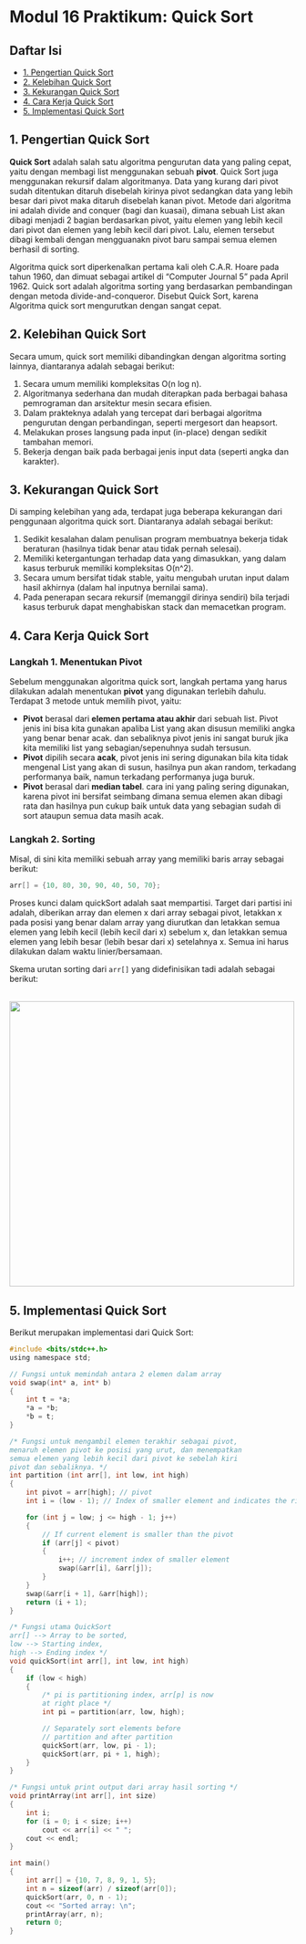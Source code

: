 # Modul 16 Praktikum: Quick Sort

## Daftar Isi

- [1. Pengertian Quick Sort](#1-pengertian-quick-sort)
- [2. Kelebihan Quick Sort](#2-kelebihan-quick-sort)
- [3. Kekurangan Quick Sort](#3-kekurangan-quick-sort)
- [4. Cara Kerja Quick Sort](#4-cara-kerja-quick-sort)
- [5. Implementasi Quick Sort](#5-implementasi-quick-sort)

## 1. Pengertian Quick Sort
**Quick Sort** adalah salah satu algoritma pengurutan data yang paling cepat, yaitu dengan membagi list menggunakan sebuah **pivot**. Quick Sort juga menggunakan rekursif dalam algoritmanya. Data yang kurang dari pivot sudah ditentukan ditaruh disebelah kirinya pivot sedangkan data yang lebih besar dari pivot maka ditaruh disebelah kanan pivot. Metode dari algoritma ini adalah divide and conquer (bagi dan kuasai), dimana sebuah List akan dibagi menjadi 2 bagian berdasarkan pivot, yaitu elemen yang lebih kecil dari pivot dan elemen yang lebih kecil dari pivot. Lalu, elemen tersebut dibagi kembali dengan mengguanakn pivot baru sampai semua elemen berhasil di sorting.

Algoritma quick sort diperkenalkan pertama kali oleh C.A.R. Hoare pada tahun 1960, dan dimuat sebagai artikel di “Computer Journal 5” pada April 1962. Quick sort adalah algoritma sorting yang berdasarkan pembandingan dengan metoda divide-and-conqueror. Disebut Quick Sort, karena Algoritma quick sort mengurutkan dengan sangat cepat.

## 2. Kelebihan Quick Sort
Secara umum, quick sort memiliki dibandingkan dengan algoritma sorting lainnya, diantaranya adalah sebagai berikut:
1. Secara umum memiliki kompleksitas O(n log n).
2. Algoritmanya sederhana dan mudah diterapkan pada berbagai bahasa pemrograman dan arsitektur mesin secara efisien.
3. Dalam prakteknya adalah yang tercepat dari berbagai algoritma pengurutan dengan perbandingan, seperti mergesort dan heapsort.
4. Melakukan proses langsung pada input (in-place) dengan sedikit tambahan memori.
5. Bekerja dengan baik pada berbagai jenis input data (seperti angka dan karakter).

## 3. Kekurangan Quick Sort
Di samping kelebihan yang ada, terdapat juga beberapa kekurangan dari penggunaan algoritma quick sort. Diantaranya adalah sebagai berikut:
1. Sedikit kesalahan dalam penulisan program membuatnya bekerja tidak beraturan (hasilnya tidak benar atau tidak pernah selesai).
2. Memiliki ketergantungan terhadap data yang dimasukkan, yang dalam kasus terburuk memiliki kompleksitas O(n^2).
3. Secara umum bersifat tidak stable, yaitu mengubah urutan input dalam hasil akhirnya (dalam hal inputnya bernilai sama).
4. Pada penerapan secara rekursif (memanggil dirinya sendiri) bila terjadi kasus terburuk dapat menghabiskan stack dan memacetkan program.

## 4. Cara Kerja Quick Sort
### Langkah 1. Menentukan Pivot

Sebelum menggunakan algoritma quick sort, langkah pertama yang harus dilakukan adalah menentukan **pivot** yang digunakan terlebih dahulu. Terdapat 3 metode untuk memilih pivot, yaitu:

- **Pivot** berasal dari **elemen pertama atau akhir** dari sebuah list. Pivot jenis ini bisa kita gunakan apaliba List yang akan disusun memiliki angka yang benar benar acak. dan sebaliknya pivot jenis ini sangat buruk jika kita memiliki list yang sebagian/sepenuhnya sudah tersusun.
- **Pivot** dipilih secara **acak**, pivot jenis ini sering digunakan bila kita tidak mengenal List yang akan di susun, hasilnya pun akan random, terkadang performanya baik, namun terkadang performanya juga buruk.
- **Pivot** berasal dari **median tabel**. cara ini yang paling sering digunakan, karena pivot ini bersifat seimbang dimana semua elemen akan dibagi rata dan hasilnya pun cukup baik untuk data yang sebagian sudah di sort ataupun semua data masih acak.

### Langkah 2. Sorting

Misal, di sini kita memiliki sebuah array yang memiliki baris array sebagai berikut:
```c
arr[] = {10, 80, 30, 90, 40, 50, 70};
```

Proses kunci dalam quickSort adalah saat mempartisi. Target dari partisi ini adalah, diberikan array dan elemen x dari array sebagai pivot, letakkan x pada posisi yang benar dalam array yang diurutkan dan letakkan semua elemen yang lebih kecil (lebih kecil dari x) sebelum x, dan letakkan semua elemen yang lebih besar (lebih besar dari x) setelahnya x. Semua ini harus dilakukan dalam waktu linier/bersamaan.

Skema urutan sorting dari `arr[]` yang didefinisikan tadi adalah sebagai berikut:

<br>
<img src="image1" width="500">
<br>

## 5. Implementasi Quick Sort
Berikut merupakan implementasi dari Quick Sort:
```c
#include <bits/stdc++.h>
using namespace std;

// Fungsi untuk memindah antara 2 elemen dalam array
void swap(int* a, int* b)
{
	int t = *a;
	*a = *b;
	*b = t;
}

/* Fungsi untuk mengambil elemen terakhir sebagai pivot,
menaruh elemen pivot ke posisi yang urut, dan menempatkan
semua elemen yang lebih kecil dari pivot ke sebelah kiri
pivot dan sebaliknya. */
int partition (int arr[], int low, int high)
{
	int pivot = arr[high]; // pivot
	int i = (low - 1); // Index of smaller element and indicates the right position of pivot found so far

	for (int j = low; j <= high - 1; j++)
	{
		// If current element is smaller than the pivot
		if (arr[j] < pivot)
		{
			i++; // increment index of smaller element
			swap(&arr[i], &arr[j]);
		}
	}
	swap(&arr[i + 1], &arr[high]);
	return (i + 1);
}

/* Fungsi utama QuickSort
arr[] --> Array to be sorted,
low --> Starting index,
high --> Ending index */
void quickSort(int arr[], int low, int high)
{
	if (low < high)
	{
		/* pi is partitioning index, arr[p] is now
		at right place */
		int pi = partition(arr, low, high);

		// Separately sort elements before
		// partition and after partition
		quickSort(arr, low, pi - 1);
		quickSort(arr, pi + 1, high);
	}
}

/* Fungsi untuk print output dari array hasil sorting */
void printArray(int arr[], int size)
{
	int i;
	for (i = 0; i < size; i++)
		cout << arr[i] << " ";
	cout << endl;
}

int main()
{
	int arr[] = {10, 7, 8, 9, 1, 5};
	int n = sizeof(arr) / sizeof(arr[0]);
	quickSort(arr, 0, n - 1);
	cout << "Sorted array: \n";
	printArray(arr, n);
	return 0;
}
```
